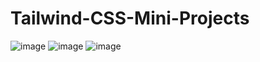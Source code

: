 # Tailwind-CSS-Mini-Projects
![image](https://user-images.githubusercontent.com/83536108/178422612-94304c44-e4da-4c5d-841b-da8c0dd6ff1f.png)
![image](https://user-images.githubusercontent.com/83536108/178422644-762f6498-2826-4df1-841d-0770293c5d8e.png)
![image](https://user-images.githubusercontent.com/83536108/178422694-bd679512-3b91-49d6-b32e-205730771122.png)
